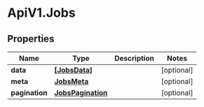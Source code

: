 # ApiV1.Jobs

## Properties
Name | Type | Description | Notes
------------ | ------------- | ------------- | -------------
**data** | [**[JobsData]**](JobsData.md) |  | [optional] 
**meta** | [**JobsMeta**](JobsMeta.md) |  | [optional] 
**pagination** | [**JobsPagination**](JobsPagination.md) |  | [optional] 
